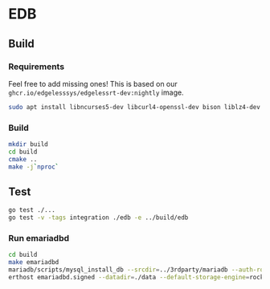 # EDB

## Build
### Requirements
Feel free to add missing ones! This is based on our `ghcr.io/edgelesssys/edgelessrt-dev:nightly` image.
```sh
sudo apt install libncurses5-dev libcurl4-openssl-dev bison liblz4-dev bbe
```

### Build
```sh
mkdir build
cd build
cmake ..
make -j`nproc`
```

## Test
```sh
go test ./...
go test -v -tags integration ./edb -e ../build/edb
```

### Run emariadbd
```sh
cd build
make emariadbd
mariadb/scripts/mysql_install_db --srcdir=../3rdparty/mariadb --auth-root-authentication-method=normal
erthost emariadbd.signed --datadir=./data --default-storage-engine=rocksdb
```
